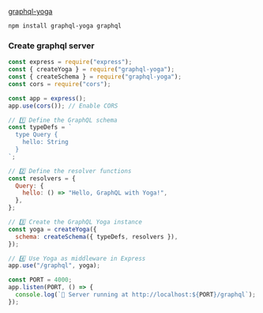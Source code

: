 [graphql-yoga](https://github.com/dotansimha/graphql-yoga/tree/HEAD/packages/graphql-yoga)

```shell
npm install graphql-yoga graphql
```

### Create graphql server
```js
const express = require("express");
const { createYoga } = require("graphql-yoga");
const { createSchema } = require("graphql-yoga");
const cors = require("cors");

const app = express();
app.use(cors()); // Enable CORS

// 1️⃣ Define the GraphQL schema
const typeDefs = `
  type Query {
    hello: String
  }
`;

// 2️⃣ Define the resolver functions
const resolvers = {
  Query: {
    hello: () => "Hello, GraphQL with Yoga!",
  },
};

// 3️⃣ Create the GraphQL Yoga instance
const yoga = createYoga({
  schema: createSchema({ typeDefs, resolvers }),
});

// 4️⃣ Use Yoga as middleware in Express
app.use("/graphql", yoga);

const PORT = 4000;
app.listen(PORT, () => {
  console.log(`🚀 Server running at http://localhost:${PORT}/graphql`);
});

```